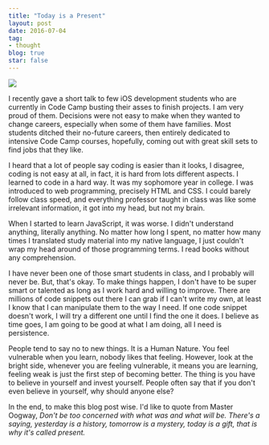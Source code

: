 ```yaml
---
title: "Today is a Present"
layout: post
date: 2016-07-04
tag:
- thought
blog: true
star: false
---
```


<img src="{{site.url}}/assets/images/present.jpg" />

I recently gave a short talk to few iOS development students who are currently in Code Camp busting their asses to finish projects. I am very proud of them. Decisions were not easy to make when they wanted to change careers, especially when some of them have families. Most students ditched their no-future careers, then entirely dedicated to intensive Code Camp courses, hopefully, coming out with great skill sets to find jobs that they like.

I heard that a lot of people say coding is easier than it looks, I disagree, coding is not easy at all, in fact, it is hard from lots different aspects. I learned to code in a hard way. It was my sophomore year in college. I was introduced to web programming, precisely HTML and CSS. I could barely follow class speed, and everything professor taught in class was like some irrelevant information, it got into my head, but not my brain.

When I started to learn JavaScript, it was worse. I didn't understand anything, literally anything. No matter how long I spent, no matter how many times I translated study material into my native language, I just couldn't wrap my head around of those programming terms. I read books without any comprehension.

I have never been one of those smart students in class, and I probably will never be. But, that's okay. To make things happen, I don't have to be super smart or talented as long as I work hard and willing to improve. There are millions of code snippets out there I can grab if I can't write my own,  at least I know that I can manipulate them to the way I need. If one code snippet doesn't work, I will try a different one until I find the one it does. I believe as time goes, I am going to be
good at what I am doing, all I need is persistence.

People tend to say no to new things. It is a Human Nature. You feel vulnerable when you learn, nobody likes that feeling. However, look at the bright side, whenever you are feeling vulnerable, it means you are learning, feeling weak is just the first step of becoming better. The thing is you have to believe in yourself and invest yourself. People often say that if you don't even believe in yourself, why should anyone else?

In the end, to make this blog post wise. I'd like to quote from Master Oogway, *Don't be too concerned with what was and what will be. There's a saying, yesterday is a history, tomorrow is a mystery, today is a gift, that is why it's called present.*
